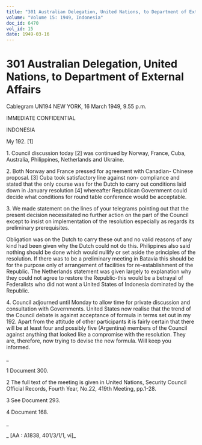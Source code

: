 ```yaml
---
title: "301 Australian Delegation, United Nations, to Department of External Affairs"
volume: "Volume 15: 1949, Indonesia"
doc_id: 6470
vol_id: 15
date: 1949-03-16
---
```


# 301 Australian Delegation, United Nations, to Department of External Affairs

Cablegram UN194 NEW YORK, 16 March 1949, 9.55 p.m.

IMMEDIATE CONFIDENTIAL

INDONESIA

My 192. [1]

1\. Council discussion today [2] was continued by Norway, France, Cuba, Australia, Philippines, Netherlands and Ukraine.

2\. Both Norway and France pressed for agreement with Canadian- Chinese proposal. [3] Cuba took satisfactory line against non- compliance and stated that the only course was for the Dutch to carry out conditions laid down in January resolution [4] whereafter Republican Government could decide what conditions for round table conference would be acceptable.

3\. We made statement on the lines of your telegrams pointing out that the present decision necessitated no further action on the part of the Council except to insist on implementation of the resolution especially as regards its preliminary prerequisites.

Obligation was on the Dutch to carry these out and no valid reasons of any kind had been given why the Dutch could not do this. Philippines also said nothing should be done which would nullify or set aside the principles of the resolution. If there was to be a preliminary meeting in Batavia this should be for the purpose only of arrangement of facilities for re-establishment of the Republic. The Netherlands statement was given largely to explanation why they could not agree to restore the Republic-this would be a betrayal of Federalists who did not want a United States of Indonesia dominated by the Republic.

4\. Council adjourned until Monday to allow time for private discussion and consultation with Governments. United States now realise that the trend of the Council debate is against acceptance of formula in terms set out in my 192. Apart from the attitude of other participants it is fairly certain that there will be at least four and possibly five (Argentina) members of the Council against anything that looked like a compromise with the resolution. They are, therefore, now trying to devise the new formula. Will keep you informed.

_

1 Document 300.

2 The full text of the meeting is given in United Nations, Security Council Official Records, Fourth Year, No.22, 419th Meeting, pp.1-28.

3 See Document 293.

4 Document 168.

_

_ [AA : A1838, 401/3/1/1, vi]_
